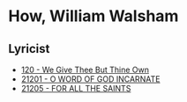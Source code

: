 # How, William Walsham

## Lyricist

- [120 - We Give Thee But Thine Own](/hymns/120.md)
- [21201 - O WORD OF GOD INCARNATE](/hymns/21201.md)
- [21205 - FOR ALL THE SAINTS](/hymns/21205.md)

